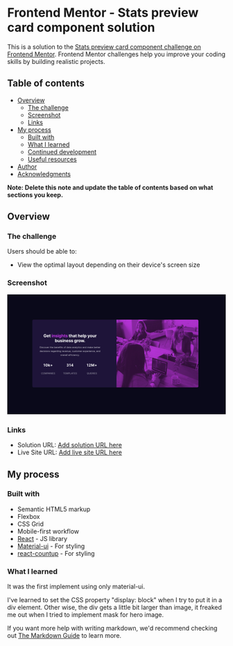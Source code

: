 # Frontend Mentor - Stats preview card component solution

This is a solution to the [Stats preview card component challenge on Frontend Mentor](https://www.frontendmentor.io/challenges/stats-preview-card-component-8JqbgoU62). Frontend Mentor challenges help you improve your coding skills by building realistic projects.

## Table of contents

- [Overview](#overview)
  - [The challenge](#the-challenge)
  - [Screenshot](#screenshot)
  - [Links](#links)
- [My process](#my-process)
  - [Built with](#built-with)
  - [What I learned](#what-i-learned)
  - [Continued development](#continued-development)
  - [Useful resources](#useful-resources)
- [Author](#author)
- [Acknowledgments](#acknowledgments)

**Note: Delete this note and update the table of contents based on what sections you keep.**

## Overview

### The challenge

Users should be able to:

- View the optimal layout depending on their device's screen size

### Screenshot

![](./screenshot.png)

### Links

- Solution URL: [Add solution URL here](https://your-solution-url.com)
- Live Site URL: [Add live site URL here](https://your-live-site-url.com)

## My process

### Built with

- Semantic HTML5 markup
- Flexbox
- CSS Grid
- Mobile-first workflow
- [React](https://reactjs.org/) - JS library
- [Material-ui](https://material-ui.com/) - For styling
- [react-countup](https://github.com/glennreyes/react-countup) - For styling

### What I learned

It was the first implement using only material-ui.

I've learned to set the CSS property "display: block" when I try to put it in a div element.
Other wise, the div gets a little bit larger than image, it freaked me out when I tried to
implement mask for hero image.

If you want more help with writing markdown, we'd recommend checking out [The Markdown Guide](https://www.markdownguide.org/) to learn more.
